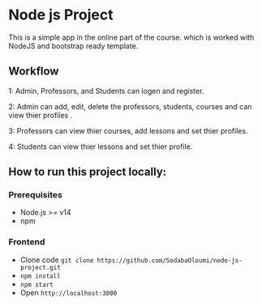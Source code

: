 # Node js Project

 This is a simple app in the online part of the course. which is worked with NodeJS and bootstrap ready template.

##  Workflow
1: Admin, Professors, and Students can logen and register.

2: Admin can add, edit, delete the professors, students, courses and can view thier profiles .

3: Professors can view thier courses, add lessons and set thier profiles.

4: Students can view thier lessons and set thier profile.


## How to run this project locally:

### Prerequisites
- Node.js >= v14
- npm

### Frontend
- Clone code 
 ``
git clone https://github.com/SodabaOloumi/node-js-project.git
``
- `npm install`
- `npm start`
- Open `http://localhost:3000` 


